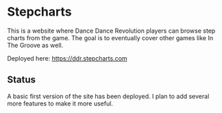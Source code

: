 # Stepcharts

This is a website where Dance Dance Revolution players can browse step charts from the game. The goal is to eventually cover other games like In The Groove as well.

Deployed here: https://ddr.stepcharts.com

## Status

A basic first version of the site has been deployed. I plan to add several more features to make it more useful.

